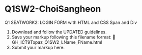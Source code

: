 # Q1SW2-ChoiSangheon
Q1 SEATWORK2: LOGIN FORM with HTML and CSS Span and Div

1. Download and follow the UPDATED guidelines.
2. Save your markup following this filename format:
    🚨 GH_ICT9Topaz_Q1SW2_LName_FName.html
3. Submit your markup here.

